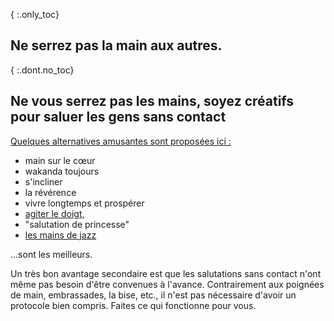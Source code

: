 { :.only_toc}
## Ne serrez pas la main aux autres.

{ :.dont.no_toc}
## Ne vous serrez pas les mains, soyez créatifs pour saluer les gens sans contact

[Quelques alternatives amusantes
sont proposées ici :](https://twitter.com/figgyjam/status/1234659499169857536)

- main sur le cœur
- wakanda toujours
- s'incliner
- la révérence
- vivre longtemps et prospérer
- [agiter le doigt,](https://www.facebook.com/rashiphop/videos/224963291966743/UzpfSTU1ODc3NTY4NToxMDE1NzE2NTYzODMyNTY4Ng/?q=coronaviruspa=FILTERSilters=eyJycF9hdXRob3IiOiJ7XCJuYW1lXCI6XCJhdXRob3JfZnJpZW5kc19mZWVkXCIsXCJhcmdzXCI6XCJcIn0ifQ%3D%3D)
- "salutation de princesse"
- [les mains de jazz](https://www.thebroadwaybeat.com/post/cdc-urges-citizens-to-avoid-spreading-coronavirus-by-greeting-exclusively-with-jazz-hands)

...sont les meilleurs.

Un très bon avantage secondaire est que les salutations sans contact n'ont même pas besoin d'être convenues à l'avance. Contrairement aux poignées de main, embrassades, la bise, etc., il n'est pas nécessaire d'avoir un protocole bien compris. Faites ce qui fonctionne pour vous.
